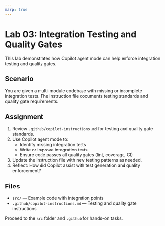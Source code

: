 ```yaml
---
marp: true
---
```


# Lab 03: Integration Testing and Quality Gates

This lab demonstrates how Copilot agent mode can help enforce integration testing and quality gates.

## Scenario
You are given a multi-module codebase with missing or incomplete integration tests. The instruction file documents testing standards and quality gate requirements.

## Assignment
1. Review `.github/copilot-instructions.md` for testing and quality gate standards.
2. Use Copilot agent mode to:
   - Identify missing integration tests
   - Write or improve integration tests
   - Ensure code passes all quality gates (lint, coverage, CI)
3. Update the instruction file with new testing patterns as needed.
4. Reflect: How did Copilot assist with test generation and quality enforcement?

## Files
- `src/` — Example code with integration points
- `.github/copilot-instructions.md` — Testing and quality gate instructions

Proceed to the `src` folder and `.github` for hands-on tasks.
